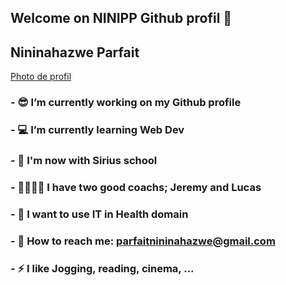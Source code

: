 ## Welcome on NINIPP Github profil 👋
## Nininahazwe Parfait
[Photo de profil](C:\Users\Sirius\ninipp\Images\profil.JPG)

### - 😎 I’m currently working on my Github profile
### - 💻 I’m currently learning Web Dev
### - 🥇 I'm now with Sirius school
### - 🏋️‍♀️🏋️‍♂️ I have two good coachs; Jeremy and Lucas
### - 🏥 I want to use IT in Health domain
### - 📧 How to reach me: parfaitnininahazwe@gmail.com
### - ⚡ I like Jogging, reading, cinema, ...
